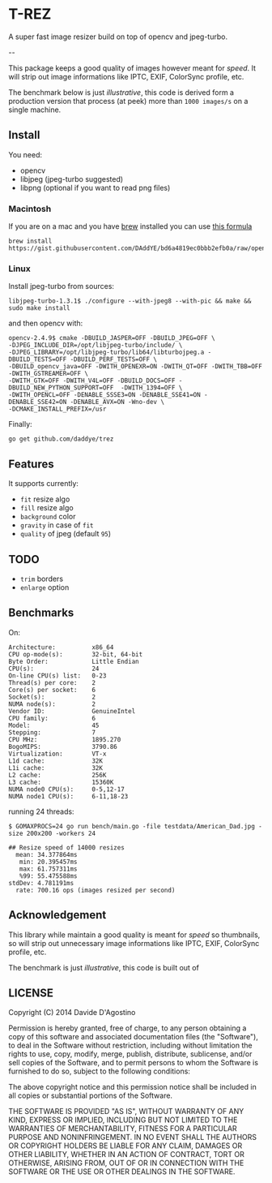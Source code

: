 # T-REZ

A super fast image resizer build on top of opencv and jpeg-turbo.

--

This package keeps a good quality of images however meant for _speed_.
It will strip out image informations like IPTC, EXIF, ColorSync profile, etc.

The benchmark below is just _illustrative_, this code is derived form a production version that
process (at peek) more than `1000 images/s` on a single machine.

## Install

You need:

- opencv
- libjpeg (jpeg-turbo suggested)
- libpng (optional if you want to read png files)

### Macintosh

If you are on a mac and you have [brew](http://brew.sh) installed you can use [this
formula](https://gist.githubusercontent.com/DAddYE/bd6a4819ec0bbb2efb0a/raw/opencv.rb)

```
brew install https://gist.githubusercontent.com/DAddYE/bd6a4819ec0bbb2efb0a/raw/opencv.rb
```

### Linux

Install jpeg-turbo from sources:

```
libjpeg-turbo-1.3.1$ ./configure --with-jpeg8 --with-pic && make && sudo make install
```

and then opencv with:

```
opencv-2.4.9$ cmake -DBUILD_JASPER=OFF -DBUILD_JPEG=OFF \
-DJPEG_INCLUDE_DIR=/opt/libjpeg-turbo/include/ \
-DJPEG_LIBRARY=/opt/libjpeg-turbo/lib64/libturbojpeg.a -DBUILD_TESTS=OFF -DBUILD_PERF_TESTS=OFF \
-DBUILD_opencv_java=OFF -DWITH_OPENEXR=ON -DWITH_QT=OFF -DWITH_TBB=OFF -DWITH_GSTREAMER=OFF \
-DWITH_GTK=OFF -DWITH_V4L=OFF -DBUILD_DOCS=OFF -DBUILD_NEW_PYTHON_SUPPORT=OFF  -DWITH_1394=OFF \
-DWITH_OPENCL=OFF -DENABLE_SSSE3=ON -DENABLE_SSE41=ON -DENABLE_SSE42=ON -DENABLE_AVX=ON -Wno-dev \
-DCMAKE_INSTALL_PREFIX=/usr
```

Finally:

```
go get github.com/daddye/trez
```

## Features

It supports currently:

- `fit` resize algo
- `fill` resize algo
- `background` color
- `gravity` in case of `fit`
- `quality` of jpeg (default `95`)

## TODO

- `trim` borders
- `enlarge` option

## Benchmarks

On:

```
Architecture:          x86_64
CPU op-mode(s):        32-bit, 64-bit
Byte Order:            Little Endian
CPU(s):                24
On-line CPU(s) list:   0-23
Thread(s) per core:    2
Core(s) per socket:    6
Socket(s):             2
NUMA node(s):          2
Vendor ID:             GenuineIntel
CPU family:            6
Model:                 45
Stepping:              7
CPU MHz:               1895.270
BogoMIPS:              3790.86
Virtualization:        VT-x
L1d cache:             32K
L1i cache:             32K
L2 cache:              256K
L3 cache:              15360K
NUMA node0 CPU(s):     0-5,12-17
NUMA node1 CPU(s):     6-11,18-23
```

running 24 threads:

```
$ GOMAXPROCS=24 go run bench/main.go -file testdata/American_Dad.jpg -size 200x200 -workers 24

## Resize speed of 14000 resizes
  mean: 34.377864ms
   min: 20.395457ms
   max: 61.757311ms
   %99: 55.475588ms
stdDev: 4.781191ms
  rate: 700.16 ops (images resized per second)
```

## Acknowledgement

This library while maintain a good quality is meant for _speed_ so thumbnails, so will strip out
unnecessary image informations like IPTC, EXIF, ColorSync profile, etc.

The benchmark is just _illustrative_, this code is built out of 

## LICENSE

Copyright (C) 2014 Davide D'Agostino

Permission is hereby granted, free of charge, to any person obtaining
a copy of this software and associated documentation files (the "Software"),
to deal in the Software without restriction, including without limitation
the rights to use, copy, modify, merge, publish, distribute, sublicense,
and/or sell copies of the Software, and to permit persons to whom the
Software is furnished to do so, subject to the following conditions:

The above copyright notice and this permission notice shall be included
in all copies or substantial portions of the Software.

THE SOFTWARE IS PROVIDED "AS IS", WITHOUT WARRANTY OF ANY KIND,
EXPRESS OR IMPLIED, INCLUDING BUT NOT LIMITED TO THE WARRANTIES
OF MERCHANTABILITY, FITNESS FOR A PARTICULAR PURPOSE AND NONINFRINGEMENT.
IN NO EVENT SHALL THE AUTHORS OR COPYRIGHT HOLDERS BE LIABLE FOR ANY CLAIM,
DAMAGES OR OTHER LIABILITY, WHETHER IN AN ACTION OF CONTRACT,
TORT OR OTHERWISE, ARISING FROM, OUT OF OR IN CONNECTION WITH THE SOFTWARE
OR THE USE OR OTHER DEALINGS IN THE SOFTWARE.

